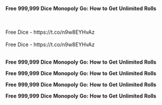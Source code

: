 <strong>Free</strong> <strong>999,999</strong> <strong>Dice</strong> <strong>Monopoly</strong> <strong>Go:</strong> <strong>How</strong> <strong>to</strong> <strong>Get</strong> <strong>Unlimited</strong> <strong>Rolls</strong>

<br>
<br>Free Dice - https://t.co/n9w8EYHvAz
<br>
<br>Free Dice - https://t.co/n9w8EYHvAz
<br>
<br>

<strong>Free</strong> <strong>999,999</strong> <strong>Dice</strong> <strong>Monopoly</strong> <strong>Go:</strong> <strong>How</strong> <strong>to</strong> <strong>Get</strong> <strong>Unlimited</strong> <strong>Rolls</strong>

<strong>Free</strong> <strong>999,999</strong> <strong>Dice</strong> <strong>Monopoly</strong> <strong>Go:</strong> <strong>How</strong> <strong>to</strong> <strong>Get</strong> <strong>Unlimited</strong> <strong>Rolls</strong>

<strong>Free</strong> <strong>999,999</strong> <strong>Dice</strong> <strong>Monopoly</strong> <strong>Go:</strong> <strong>How</strong> <strong>to</strong> <strong>Get</strong> <strong>Unlimited</strong> <strong>Rolls</strong>

<strong>Free</strong> <strong>999,999</strong> <strong>Dice</strong> <strong>Monopoly</strong> <strong>Go:</strong> <strong>How</strong> <strong>to</strong> <strong>Get</strong> <strong>Unlimited</strong> <strong>Rolls</strong>
